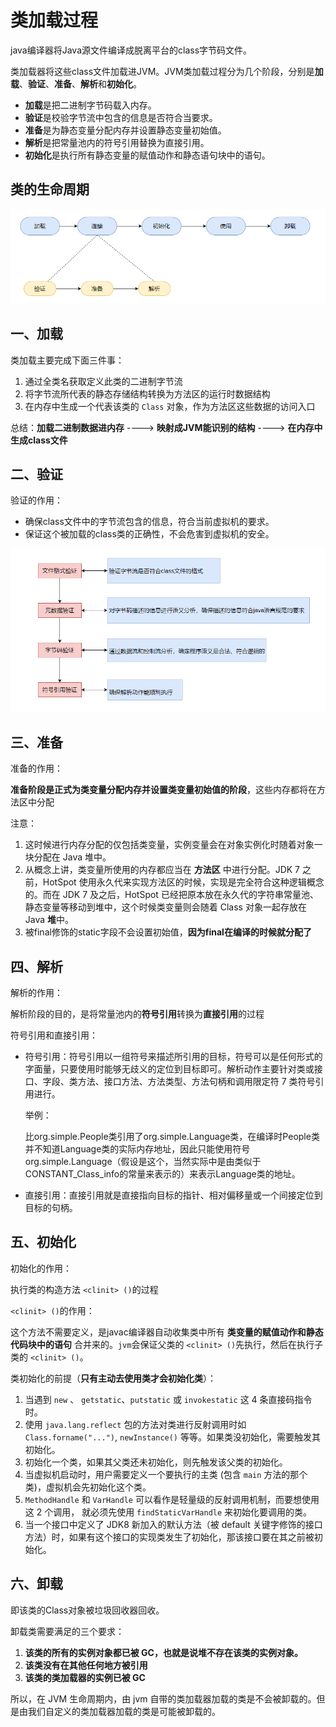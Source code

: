 # 类加载过程

java编译器将Java源文件编译成脱离平台的class字节码文件。

类加载器将这些class文件加载进JVM。JVM类加载过程分为几个阶段，分别是**加载**、**验证**、**准备**、**解析**和**初始化**。

- **加载**是把二进制字节码载入内存。
- **验证**是校验字节流中包含的信息是否符合当要求。
- **准备**是为静态变量分配内存并设置静态变量初始值。
- **解析**是把常量池内的符号引用替换为直接引用。
- **初始化**是执行所有静态变量的赋值动作和静态语句块中的语句。

## 类的生命周期

![image-20200821135619381](https://raw.githubusercontent.com/MatubCA/Image/main/img2/202208211356395.png)



## 一、加载

类加载主要完成下面三件事：

1. 通过全类名获取定义此类的二进制字节流
2. 将字节流所代表的静态存储结构转换为方法区的运行时数据结构
3. 在内存中生成一个代表该类的 `Class` 对象，作为方法区这些数据的访问入口

总结：**加载二进制数据进内存** ----> **映射成JVM能识别的结构** ----> **在内存中生成class文件**

## 二、验证

验证的作用：

- 确保class文件中的字节流包含的信息，符合当前虚拟机的要求。
- 保证这个被加载的class类的正确性，不会危害到虚拟机的安全。

![image-20220821143359386](https://raw.githubusercontent.com/MatubCA/Image/main/img2/202208211433418.png)

## 三、准备

准备的作用：

**准备阶段是正式为类变量分配内存并设置类变量初始值的阶段**，这些内存都将在方法区中分配

注意：

1. 这时候进行内存分配的仅包括类变量，实例变量会在对象实例化时随着对象一块分配在 Java 堆中。
2. 从概念上讲，类变量所使用的内存都应当在 **方法区** 中进行分配。JDK 7 之前，HotSpot 使用永久代来实现方法区的时候，实现是完全符合这种逻辑概念的。而在 JDK 7 及之后，HotSpot 已经把原本放在永久代的字符串常量池、静态变量等移动到堆中，这个时候类变量则会随着 Class 对象一起存放在 Java **堆**中。
3. 被final修饰的static字段不会设置初始值，**因为final在编译的时候就分配了**

## 四、解析

解析的作用：

解析阶段的目的，是将常量池内的**符号引用**转换为**直接引用**的过程

符号引用和直接引用：

- 符号引用：符号引用以一组符号来描述所引用的目标，符号可以是任何形式的字面量，只要使用时能够无歧义的定位到目标即可。解析动作主要针对类或接口、字段、类方法、接口方法、方法类型、方法句柄和调用限定符 7 类符号引用进行。

  举例：

  比org.simple.People类引用了org.simple.Language类，在编译时People类并不知道Language类的实际内存地址，因此只能使用符号org.simple.Language（假设是这个，当然实际中是由类似于CONSTANT_Class_info的常量来表示的）来表示Language类的地址。

- 直接引用：直接引用就是直接指向目标的指针、相对偏移量或一个间接定位到目标的句柄。

## 五、初始化

初始化的作用：

执行类的构造方法 `<clinit> ()`的过程

 `<clinit> ()`的作用：

这个方法不需要定义，是javac编译器自动收集类中所有 **类变量的赋值动作和静态代码块中的语句** 合并来的。`jvm`会保证父类的 `<clinit> ()`先执行，然后在执行子类的 `<clinit> ()`。

类初始化的前提（**只有主动去使用类才会初始化类**）：

1. 当遇到 `new` 、 `getstatic`、`putstatic` 或 `invokestatic` 这 4 条直接码指令时。
2. 使用 `java.lang.reflect` 包的方法对类进行反射调用时如 `Class.forname("...")`, `newInstance()` 等等。如果类没初始化，需要触发其初始化。
3. 初始化一个类，如果其父类还未初始化，则先触发该父类的初始化。
4. 当虚拟机启动时，用户需要定义一个要执行的主类 (包含 `main` 方法的那个类)，虚拟机会先初始化这个类。
5. `MethodHandle` 和 `VarHandle` 可以看作是轻量级的反射调用机制，而要想使用这 2 个调用， 就必须先使用 `findStaticVarHandle` 来初始化要调用的类。
6. 当一个接口中定义了 JDK8 新加入的默认方法（被 default 关键字修饰的接口方法）时，如果有这个接口的实现类发生了初始化，那该接口要在其之前被初始化。

## 六、卸载

即该类的Class对象被垃圾回收器回收。

卸载类需要满足的三个要求：

1. **该类的所有的实例对象都已被 GC，也就是说堆不存在该类的实例对象。**
2. **该类没有在其他任何地方被引用**
3. **该类的类加载器的实例已被 GC**

所以，在 JVM 生命周期内，由 jvm 自带的类加载器加载的类是不会被卸载的。但是由我们自定义的类加载器加载的类是可能被卸载的。

